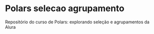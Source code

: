 # Polars selecao agrupamento

Repositório do curso de Polars: explorando seleção e agrupamentos da Alura
